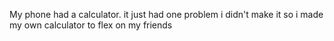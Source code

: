 My phone had a calculator. it just had one problem
i didn't make it
so i made my own calculator to flex on my friends
